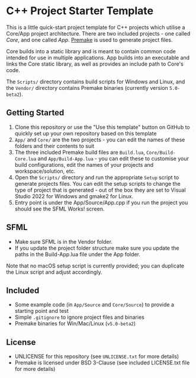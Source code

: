 # C++ Project Starter Template

This is a little quick-start project template for C++ projects which utilise a Core/App project architecture. There are two included projects - one called _Core_, and one called _App_. [Premake](https://github.com/premake/premake-core) is used to generate project files.

Core builds into a static library and is meant to contain common code intended for use in multiple applications. App builds into an executable and links the Core static library, as well as provides an include path to Core's code.

The `Scripts/` directory contains build scripts for Windows and Linux, and the `Vendor/` directory contains Premake binaries (currently version `5.0-beta2`).

## Getting Started
1. Clone this repository or use the "Use this template" button on GitHub to quickly set up your own repository based on this template
2. `App/` and `Core/` are the two projects - you can edit the names of these folders and their contents to suit
3. The three included Premake build files are `Build.lua`, `Core/Build-Core.lua` and `App/Build-App.lua` - you can edit these to customise your build configurations, edit the names of your projects and workspace/solution, etc.
4. Open the `Scripts/` directory and run the appropriate `Setup` script to generate projects files. You can edit the setup scripts to change the type of project that is generated - out of the box they are set to Visual Studio 2022 for Windows and gmake2 for Linux.
5. Entry point is under the App/Source/App.cpp if you run the project you should see the SFML Works! screen.

## SFML
- Make sure SFML is in the Vendor folder.
- If you update the project folder structure make sure you update the paths in the Build-App.lua file under the App folder.

Note that no macOS setup script is currently provided; you can duplicate the Linux script and adjust accordingly.

## Included
- Some example code (in `App/Source` and `Core/Source`) to provide a starting point and test
- Simple `.gitignore` to ignore project files and binaries
- Premake binaries for Win/Mac/Linux (`v5.0-beta2`)

## License
- UNLICENSE for this repository (see `UNLICENSE.txt` for more details)
- Premake is licensed under BSD 3-Clause (see included LICENSE.txt file for more details)

